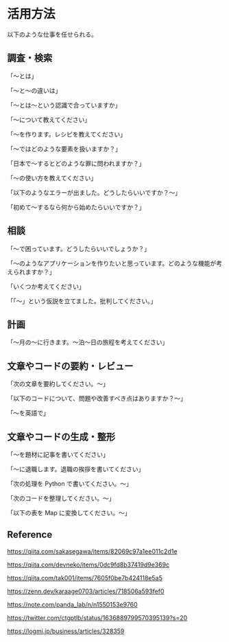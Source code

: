 # 活用方法

以下のような仕事を任せられる。

## 調査・検索

「〜とは」

「〜と〜の違いは」

「〜とは〜という認識で合っていますか」

「〜について教えてください」

「〜を作ります。レシピを教えてください」

「〜ではどのような要素を扱いますか？」

「日本で〜するとどのような罪に問われますか？」

「〜の使い方を教えてください」

「以下のようなエラーが出ました。どうしたらいいですか？〜」

「初めて〜するなら何から始めたらいいですか？」

## 相談

「〜で困っています。どうしたらいいでしょうか？」

「〜のようなアプリケーションを作りたいと思っています。どのような機能が考えられますか？」

「いくつか考えてください」

「「〜」という仮説を立てました。批判してください。」

## 計画

「〜月の〜に行きます。〜泊〜日の旅程を考えてください」

## 文章やコードの要約・レビュー

「次の文章を要約してください。〜」

「以下のコードについて、問題や改善すべき点はありますか？〜」

「〜を英語で」

## 文章やコードの生成・整形

「〜を題材に記事を書いてください」

「〜に退職します。退職の挨拶を書いてください」

「次の処理を Python で書いてください。〜」

「次のコードを整理してください。〜」

「以下の表を Map に変換してください。〜」

## Reference

https://qiita.com/sakasegawa/items/82069c97a1ee011c2d1e

https://qiita.com/devneko/items/0dc9fd8b37419d9e369c

https://qiita.com/tak001/items/7605f0be7b424118e5a5

https://zenn.dev/karaage0703/articles/718506a593fef0

https://note.com/panda_lab/n/n1550153e9760

https://twitter.com/ctgptlb/status/1636889799570395139?s=20

https://logmi.jp/business/articles/328359
